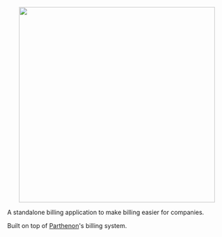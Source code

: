 <p align="center"> 
  <img width="450px" src="https://ha-static-data.s3.eu-central-1.amazonaws.com/github-readme-logo-v2.png">
</p>

A standalone billing application to make billing easier for companies.

Built on top of <a href="https://getparthenon.com/?utm_source=github_billabear">Parthenon</a>'s billing system.
